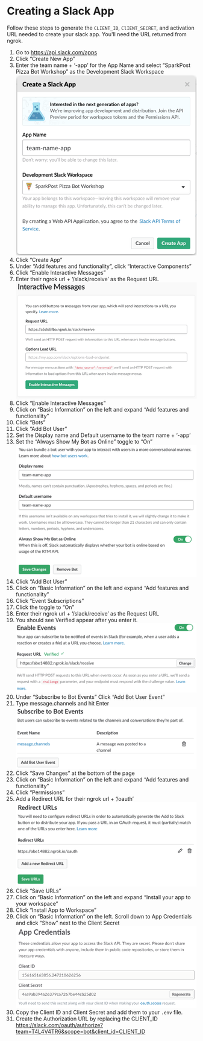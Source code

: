 # Creating a Slack App
Follow these steps to generate the `CLIENT_ID`, `ClIENT_SECRET`, and activation URL needed to create your slack app. You'll need the URL returned from ngrok.
1. Go to https://api.slack.com/apps
2. Click “Create New App”
3. Enter the team name + ‘-app’ for the App Name and select “SparkPost Pizza Bot Workshop” as the Development Slack Workspace
![Create a Slack App](./create_slack_app.png)
4. Click “Create App”
5. Under “Add features and functionality”, click “Interactive Components”
6. Click “Enable Interactive Messages”
7. Enter their ngrok url + ‘/slack/receive’ as the Request URL
![Interactive Messages](./interactive_messages.png)
8. Click “Enable Interactive Messages”
9. Click on “Basic Information” on the left and expand “Add features and functionality”
10. Click “Bots”
11. Click “Add Bot User”
12. Set the Display name and Default username to the team name + ‘-app’
13. Set the “Always Show My Bot as Online” toggle to “On”
![Add Bot User](./add_bot_user.png)
14. Click “Add Bot User”
15. Click on “Basic Information” on the left and expand “Add features and functionality”
16. Click “Event Subscriptions”
17. Click the toggle to “On”
18. Enter their ngrok url + ‘/slack/receive’ as the Request URL
19. You should see Verified appear after you enter it.
![Enable Events](./enable_events.png)
20. Under “Subscribe to Bot Events” Click “Add Bot User Event”
21. Type message.channels and hit Enter
![Subscribe to Bot Events](./subscribe_to_bot_events.png)
22. Click “Save Changes” at the bottom of the page
23. Click on “Basic Information” on the left and expand “Add features and functionality”
24. Click “Permissions”
25. Add a Redirect URL for their ngrok url + ‘/oauth’
![OAuth Redirect URLs](./oauth_redirect_urls.png)
26. Click “Save URLs”
27. Click on “Basic Information” on the left and expand “Install your app to your workspace”
28. Click “Install App to Workspace”
29. Click on “Basic Information” on the left. Scroll down to App Credentials and click “Show” next to the Client Secret
![App Credentials](./app_credentials.png)
30. Copy the Client ID and Client Secret and add them to your `.env` file.
31. Create the Authorization URL by replacing the CLIENT_ID
https://slack.com/oauth/authorize?team=T4L4V4TR6&scope=bot&client_id=CLIENT_ID
